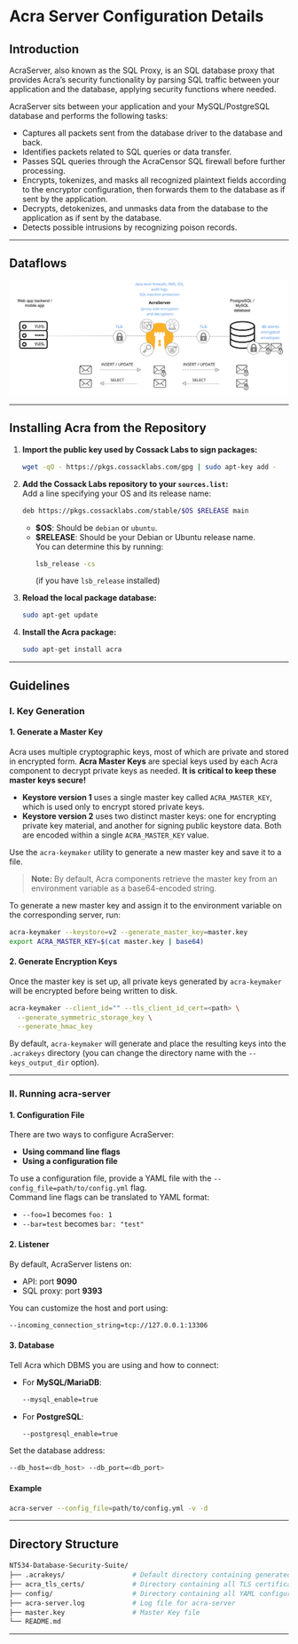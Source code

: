 # Acra Server Configuration Details

## Introduction
AcraServer, also known as the SQL Proxy, is an SQL database proxy that provides Acra’s security functionality by parsing SQL traffic between your application and the database, applying security functions where needed.

AcraServer sits between your application and your MySQL/PostgreSQL database and performs the following tasks:
- Captures all packets sent from the database driver to the database and back.
- Identifies packets related to SQL queries or data transfer.
- Passes SQL queries through the AcraCensor SQL firewall before further processing.
- Encrypts, tokenizes, and masks all recognized plaintext fields according to the encryptor configuration, then forwards them to the database as if sent by the application.
- Decrypts, detokenizes, and unmasks data from the database to the application as if sent by the database.
- Detects possible intrusions by recognizing poison records.

---

## Dataflows
<p align="center">
  <img src="src/dataflows.png" alt="dataflows" width="800"/>
</p>

---

## Installing Acra from the Repository

1. **Import the public key used by Cossack Labs to sign packages:**
   ```bash
   wget -qO - https://pkgs.cossacklabs.com/gpg | sudo apt-key add -
   ```

2. **Add the Cossack Labs repository to your `sources.list`:**  
   Add a line specifying your OS and its release name:
   ```bash
   deb https://pkgs.cossacklabs.com/stable/$OS $RELEASE main
   ```
   - **$OS**: Should be `debian` or `ubuntu`.
   - **$RELEASE**: Should be your Debian or Ubuntu release name.  
     You can determine this by running:
     ```bash
     lsb_release -cs
     ```
     (if you have `lsb_release` installed)

3. **Reload the local package database:**
   ```bash
   sudo apt-get update
   ```

4. **Install the Acra package:**
   ```bash
   sudo apt-get install acra
   ```
---

## Guidelines

### I. Key Generation

#### 1. Generate a Master Key

Acra uses multiple cryptographic keys, most of which are private and stored in encrypted form. **Acra Master Keys** are special keys used by each Acra component to decrypt private keys as needed. **It is critical to keep these master keys secure!**

- **Keystore version 1** uses a single master key called `ACRA_MASTER_KEY`, which is used only to encrypt stored private keys.
- **Keystore version 2** uses two distinct master keys: one for encrypting private key material, and another for signing public keystore data. Both are encoded within a single `ACRA_MASTER_KEY` value.

Use the `acra-keymaker` utility to generate a new master key and save it to a file.

> **Note:** By default, Acra components retrieve the master key from an environment variable as a base64-encoded string.

To generate a new master key and assign it to the environment variable on the corresponding server, run:

```bash
acra-keymaker --keystore=v2 --generate_master_key=master.key
export ACRA_MASTER_KEY=$(cat master.key | base64)
```

#### 2. Generate Encryption Keys

Once the master key is set up, all private keys generated by `acra-keymaker` will be encrypted before being written to disk.

```bash
acra-keymaker --client_id="" --tls_client_id_cert=<path> \
  --generate_symmetric_storage_key \
  --generate_hmac_key
```

By default, `acra-keymaker` will generate and place the resulting keys into the `.acrakeys` directory (you can change the directory name with the `--keys_output_dir` option).

---

### II. Running acra-server

#### 1. Configuration File

There are two ways to configure AcraServer:

- **Using command line flags**
- **Using a configuration file**

To use a configuration file, provide a YAML file with the `--config_file=path/to/config.yml` flag.  
Command line flags can be translated to YAML format:  
- `--foo=1` becomes `foo: 1`
- `--bar=test` becomes `bar: "test"`

#### 2. Listener

By default, AcraServer listens on:
- API: port **9090**
- SQL proxy: port **9393**

You can customize the host and port using:
```bash
--incoming_connection_string=tcp://127.0.0.1:13306
```

#### 3. Database

Tell Acra which DBMS you are using and how to connect:

- For **MySQL/MariaDB**:  
  ```bash
  --mysql_enable=true
  ```
- For **PostgreSQL**:  
  ```bash
  --postgresql_enable=true
  ```

Set the database address:
```bash
--db_host=<db_host> --db_port=<db_port>
```

#### Example

```bash
acra-server --config_file=path/to/config.yml -v -d
```

---

## Directory Structure

```bash
NT534-Database-Security-Suite/
├── .acrakeys/                 # Default directory containing generated keys (except the Master Key)
├── acra_tls_certs/            # Directory containing all TLS certificates for Application, AcraServer, and PostgreSQL
├── config/                    # Directory containing all YAML configuration files
├── acra-server.log            # Log file for acra-server
├── master.key                 # Master Key file   
└── README.md
```

---
